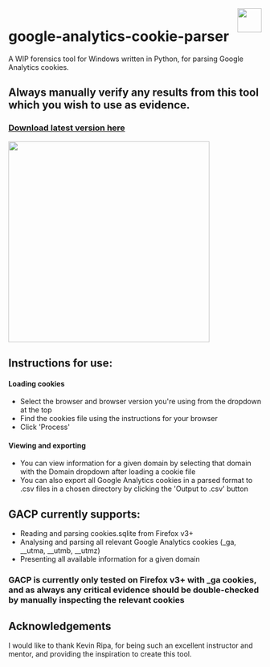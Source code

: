 <img align="right" src="https://i.imgur.com/dKCZEoi.png" width="48">

# google-analytics-cookie-parser
A WIP forensics tool for Windows written in Python, for parsing Google Analytics cookies.
## Always manually verify any results from this tool which you wish to use as evidence. 

### [Download latest version here](https://github.com/pbeart/google-analytics-cookie-parser/releases/latest)


<img src="https://raw.githubusercontent.com/pbeart/google-analytics-cookie-parser/master/docs/example_images/example1.png" width="400">


## Instructions for use:
#### Loading cookies
+ Select the browser and browser version you're using from the dropdown at the top
+ Find the cookies file using the instructions for your browser
+ Click 'Process'

#### Viewing and exporting
+ You can view information for a given domain by selecting that domain with the Domain dropdown after loading a cookie file
+ You can also export all Google Analytics cookies in a parsed format to .csv files in a chosen directory by clicking the 'Output to .csv' button


## GACP currently supports:
* Reading and parsing cookies.sqlite from Firefox v3+
* Analysing and parsing all relevant Google Analytics cookies (\_ga, \_\_utma, \_\_utmb, \_\_utmz)
* Presenting all available information for a given domain

### GACP is currently only tested on Firefox v3+ with \_ga cookies, and as always any critical evidence should be double-checked by manually inspecting the relevant cookies

## Acknowledgements
I would like to thank Kevin Ripa, for being such an excellent instructor and mentor, and providing the inspiration to create this tool.
